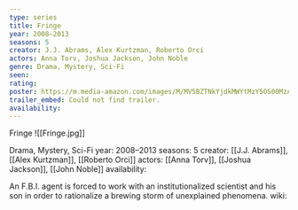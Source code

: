 ```yaml
---
type: series
title: Fringe
year: 2008–2013
seasons: 5
creator: J.J. Abrams, Alex Kurtzman, Roberto Orci
actors: Anna Torv, Joshua Jackson, John Noble
genre: Drama, Mystery, Sci-Fi
seen:
rating: 
poster: https://m.media-amazon.com/images/M/MV5BZTNkYjdkMWYtMzY5OS00MzAzLWEzNTctODlhNTgzOWFmMTc3XkEyXkFqcGdeQXVyNDQ0MTYzMDA@._V1_SX300.jpg
trailer_embed: Could not find trailer.
availability:
---
```

Fringe
![[Fringe.jpg]]

Drama, Mystery, Sci-Fi
year: 2008–2013
seasons: 5
creator: [[J.J. Abrams]], [[Alex Kurtzman]], [[Roberto Orci]]
actors: [[Anna Torv]], [[Joshua Jackson]], [[John Noble]]
availability:

An F.B.I. agent is forced to work with an institutionalized scientist and his son in order to rationalize a brewing storm of unexplained phenomena.
wiki: 


